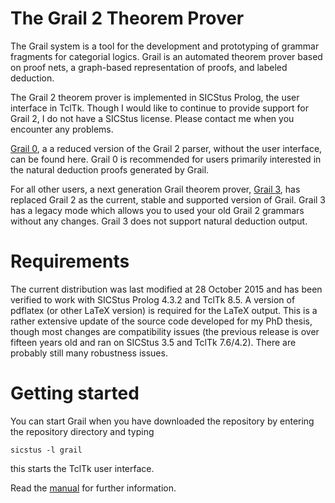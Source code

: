 
# The Grail 2 Theorem Prover

The Grail system is a tool for the development and prototyping of grammar fragments for categorial logics. Grail is an automated theorem prover based on proof nets, a graph-based representation of proofs, and labeled deduction.

The Grail 2 theorem prover is implemented in SICStus Prolog, the user interface in TclTk. Though I would like to continue to provide support for Grail 2, I do not have a SICStus license. Please contact me when you encounter any problems.

[Grail 0](https://github.com/RichardMoot/Grail0), a a reduced version of the Grail 2 parser, without the user interface, can be found here. Grail 0 is recommended for users primarily interested in the natural deduction proofs generated by Grail.

For all other users, a next generation Grail theorem prover, [Grail 3](https://github.com/RichardMoot/Grail), has replaced Grail 2 as the current, stable and supported version of Grail. Grail 3 has a legacy mode which allows you to used your old Grail 2 grammars without any changes. Grail 3 does not support natural deduction output.

# Requirements

The current distribution was last modified at 28 October 2015 and
has been verified to work with SICStus Prolog 4.3.2 and TclTk 8.5. A version of
pdflatex (or other LaTeX version) is required for the LaTeX output. This is a rather
extensive update of the source code developed for my PhD thesis, though most changes are compatibility issues (the previous release is over fifteen years old and ran on SICStus 3.5 and TclTk 7.6/4.2). There are probably still many robustness issues.

# Getting started

You can start Grail when you have downloaded the repository by entering the repository directory and typing

```
sicstus -l grail
```

this starts the TclTk user interface.

Read the [manual](http://www.labri.fr/perso/moot/man.html) for further information.
